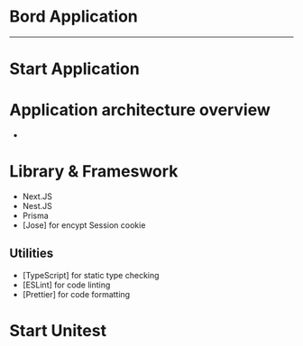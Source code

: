 # Bord Application


---
# Start Application



# Application architecture overview
- 


# Library & Frameswork
- Next.JS
- Nest.JS
- Prisma
- [Jose] for encypt Session cookie

## Utilities

- [TypeScript] for static type checking
- [ESLint] for code linting
- [Prettier] for code formatting

# Start Unitest
